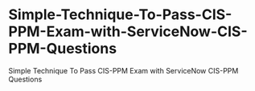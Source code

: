 # Simple-Technique-To-Pass-CIS-PPM-Exam-with-ServiceNow-CIS-PPM-Questions
Simple Technique To Pass CIS-PPM Exam with ServiceNow CIS-PPM Questions
